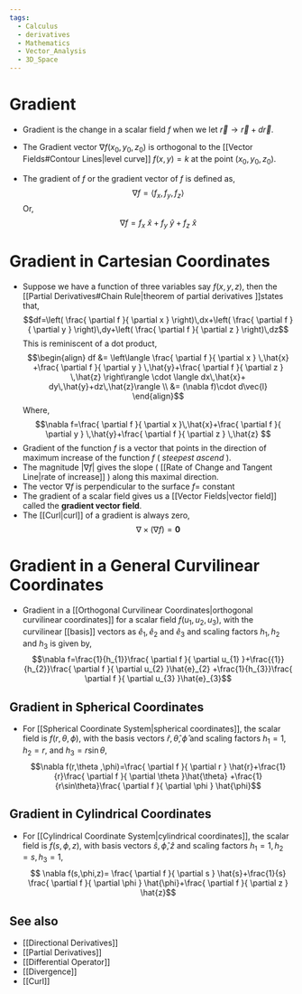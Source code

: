 ```yaml
---
tags:
  - Calculus
  - derivatives
  - Mathematics
  - Vector_Analysis
  - 3D_Space
---
```

# Gradient
- Gradient is the change in a scalar field $f$ when we let $\vec{r}\to \vec{r}+d\vec{r}$.
- The Gradient vector $\nabla f(x_{0},y_{0},z_{0})$ is orthogonal to the [[Vector Fields#Contour Lines|level curve]] $f(x,y)=k$ at the point $(x_{0},y_{0},z_{0})$.

- The gradient of $f$ or the gradient vector of $f$ is defined as, $$\nabla f=\langle f_{x},f_{y},f_{z} \rangle$$
Or, $$
\nabla f=f_{x}\ \hat{x}+f_{y}\ \hat{y}+f_{z}\ \hat{x}$$
# Gradient in Cartesian Coordinates
- Suppose we have a function of three variables say $f(x,y,z)$, then the [[Partial Derivatives#Chain Rule|theorem of partial derivatives ]]states that,$$df=\left( \frac{ \partial f }{ \partial x }  \right)\,dx+\left( \frac{ \partial f }{ \partial y }  \right)\,dy+\left( \frac{ \partial f }{ \partial z }  \right)\,dz$$This is reminiscent of a dot product,$$\begin{align}
df &= \left\langle  \frac{ \partial f }{ \partial x } \,\hat{x} +\frac{ \partial f }{ \partial y } \,\hat{y}+\frac{ \partial f }{ \partial z } \,\hat{z} \right\rangle \cdot \langle dx\,\hat{x}+ dy\,\hat{y}+dz\,\hat{z}\rangle \\
&= (\nabla f)\cdot d\vec{l}
\end{align}$$Where,$$\nabla f=\frac{ \partial f }{ \partial x }\,\hat{x}+\frac{ \partial f }{ \partial y } \,\hat{y}+\frac{ \partial f }{ \partial z } \,\hat{z} $$
- Gradient of the function $f$ is a vector that points in the direction of maximum increase of the function $f$  ( *steepest ascend* ).
- The magnitude $\lvert \nabla f \rvert$ gives the slope ( [[Rate of Change and Tangent Line|rate of increase]] ) along this maximal direction.
- The vector $\nabla f$ is perpendicular to the surface $f=$ constant
- The gradient of a scalar field gives us a [[Vector Fields|vector field]] called the **gradient vector field**.
- The [[Curl|curl]] of a gradient is always zero,$$\nabla \times(\nabla f)=\mathbf{0}$$
# Gradient in a General Curvilinear Coordinates
- Gradient in a [[Orthogonal Curvilinear Coordinates|orthogonal curvilinear coordinates]] for a scalar field $f(u_{1},u_{2},u_{3})$, with the curvilinear [[basis]] vectors as $\hat{e}_{1},\hat{e}_{2}$ and $\hat{e}_{3}$ and scaling factors $h_{1},h_{2}$ and $h_{3}$ is given by,$$\nabla f=\frac{1}{h_{1}}\frac{ \partial f }{ \partial u_{1} }+\frac{{1}}{h_{2}}\frac{ \partial f }{ \partial u_{2} }\hat{e}_{2} +\frac{1}{h_{3}}\frac{ \partial f }{ \partial u_{3} }\hat{e}_{3}$$
## Gradient in Spherical Coordinates
- For [[Spherical Coordinate System|spherical coordinates]], the scalar field is $f(r,\theta,\phi)$, with the basis vectors $\hat{r},\hat{\theta},\hat{\phi}$ and scaling factors $h_{1}=1,h_{2}=r,$ and $h_{3}=r\sin\theta$, $$\nabla f(r,\theta ,\phi)=\frac{ \partial f }{ \partial r } \hat{r}+\frac{1}{r}\frac{ \partial f }{ \partial \theta }\hat{\theta} +\frac{1}{r\sin\theta}\frac{ \partial f }{ \partial \phi } \hat{\phi}$$
## Gradient in Cylindrical Coordinates
- For [[Cylindrical Coordinate System|cylindrical coordinates]], the scalar field is $f(s,\phi,z)$, with basis vectors $\hat{s},\hat{\phi},\hat{z}$ and scaling factors $h_{1}=1,h_{2}=s,h_{3}=1$,$$
\nabla f(s,\phi,z)= \frac{ \partial f }{ \partial s } \hat{s}+\frac{1}{s} \frac{ \partial f }{ \partial \phi } \hat{\phi}+\frac{ \partial f }{ \partial z } \hat{z}$$
## See also

- [[Directional Derivatives]]
- [[Partial Derivatives]]
- [[Differential Operator]]
- [[Divergence]]
- [[Curl]]